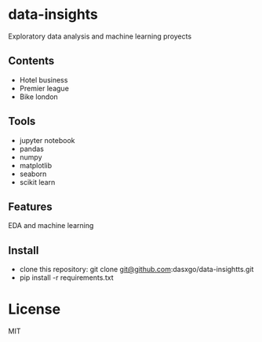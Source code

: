 # **data-insights**
 Exploratory data analysis and machine learning proyects 

## **Contents**

- Hotel business 
- Premier league
- Bike london 

## **Tools**

- jupyter notebook 
- pandas 
- numpy
- matplotlib
- seaborn 
- scikit learn

## **Features**

EDA and machine learning

## **Install**

- clone this repository: git clone git@github.com:dasxgo/data-insightts.git
- pip install -r requirements.txt

# **License**
MIT


